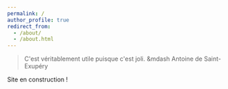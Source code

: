 ```yaml
---
permalink: /
author_profile: true
redirect_from: 
  - /about/
  - /about.html
---
```


> C'est véritablement utile puisque c'est joli.
&mdash Antoine de Saint-Exupéry

Site en construction !